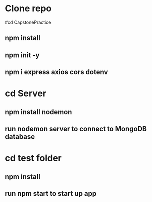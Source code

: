 # Clone repo

#cd CapstonePractice 
## npm install 
## npm init -y
## npm i express axios cors dotenv

# cd Server 
## npm install nodemon 
## run nodemon server to connect to MongoDB database 

# cd test folder
## npm install 
## run npm start to start up app

